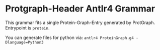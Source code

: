 # Protgraph-Header Antlr4 Grammar

This grammar fits a single Protein-Graph-Entry generated by ProtGraph. Entrypoint is `protein`.


You can generate files for python via: `antlr4 ProteinGraph.g4 -Dlanguage=Python3`
